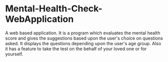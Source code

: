 # Mental-Health-Check-WebApplication
A web based application. It is a program which evaluates the mental health score and gives the suggestions based upon the user's choice on questions asked.  It displays the questions depending upon the user's age group. Also it has a feature to take the test on the behalf of your loved one or for yourself.
